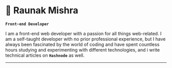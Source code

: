 # 🚀 Raunak Mishra

**`Front-end Developer`**

I am a front-end web developer with a passion for all things web-related. I am a self-taught developer with no prior professional experience, but I have always been fascinated by the world of coding and have spent countless hours studying and experimenting with different technologies, and i write technical articles on **``Hashnode``** as well.

---


